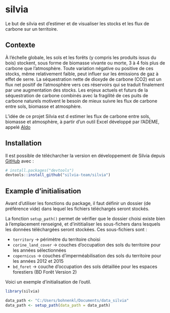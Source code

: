 
<!-- README.md is generated from README.Rmd. Please edit that file -->

# silvia

<!-- badges: start -->
<!-- badges: end -->

Le but de silvia est d’estimer et de visualiser les stocks et les flux
de carbone sur un territoire.

## Contexte

À l’échelle globale, les sols et les forêts (y compris les produits
issus du bois) stockent, sous forme de biomasse vivante ou morte, 3 à 4
fois plus de carbone que l’atmosphère. Toute variation négative ou
positive de ces stocks, même relativement faible, peut influer sur les
émissions de gaz à effet de serre. La séquestration nette de dioxyde de
carbone (CO2) est un flux net positif de l’atmosphère vers ces
réservoirs qui se traduit finalement par une augmentation des stocks.
Les enjeux actuels et futurs de la séquestration de carbone combinés
avec la fragilité de ces puits de carbone naturels motivent le besoin de
mieux suivre les flux de carbone entre sols, biomasse et atmosphère.

L’idée de ce projet Silvia est d estimer les flux de carbone entre sols,
biomasse et atmosphère, à partir d’un outil Excel développé par l’ADEME,
appelé
[Aldo](https://www.territoires-climat.ademe.fr/actualite/loutil-aldo-pour-une-premiere-estimation-de-la-sequestration-carbone-dans-les-sols-et-la-biomasse)

## Installation

Il est possible de télécharcher la version en développement de Silvia
depuis [GitHub](https://github.com/) avec :

``` r
# install.packages("devtools")
devtools::install_github("silvia-team/silvia")
```

## Example d’initialisation

Avant d’utiliser les fonctions du package, il faut définir un dossier
(de préférence vide) dans lequel les fichiers téléchargés seront
stockés.

La fonction `setup_path()` permet de vérifier que le dossier choisi
existe bien à l’emplacement renseigné, et d’inititialiser les
sous-fichers dans lesquels les données téléchargées seront stockées. Ces
sous-fichiers sont :

-   `territory` -\> périmètre du territoire choisi
-   `corine_land_cover` -\> couches d’occupation des sols du territoire
    pour les années sélectionnées
-   `copernicus` -\> couches d’imperméabilisation des sols du territoire
    pour les années 2012 et 2015
-   `bd_foret` -\> couche d’occupation des sols détaillée pour les
    espaces forestiers (BD Forêt Version 2)

Voici un exemple d’initialisation de l’outil.

``` r
library(silvia)

data_path <- "C:/Users/bohnenkl/Documents/data_silvia"
data_path <- setup_path(data_path = data_path)
```

